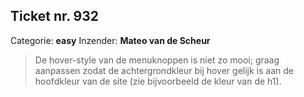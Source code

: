 ## Ticket nr. 932
Categorie: **easy**
Inzender:	**Mateo van de Scheur**

> De hover-style van de menuknoppen is niet zo mooi; graag aanpassen zodat de achtergrondkleur bij hover gelijk is aan de hoofdkleur van de site (zie bijvoorbeeld de kleur van de h1).
